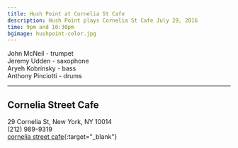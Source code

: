```yaml
---
title: Hush Point at Cornelia St Cafe
description: Hush Point plays Cornelia St Cafe July 29, 2016
time: 9pm and 10:30pm
bgimage: hushpoint-color.jpg
---
```

John McNeil - trumpet  
Jeremy Udden - saxophone  
Aryeh Kobrinsky - bass  
Anthony Pinciotti - drums

***

## Cornelia Street Cafe  
29 Cornelia St, New York, NY 10014  
(212) 989-9319  
[cornelia street cafe](http://corneliastreetcafe.com/downstairs/performances.asp){:target="_blank"}